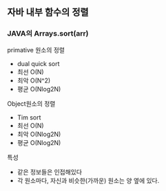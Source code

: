 ## 자바 내부 함수의 정렬
###  JAVA의 Arrays.sort(arr)

primative 원소의 정렬
- dual quick sort
- 최선 O(N)
- 최악 O(N^2)
- 평균 O(Nlog2N)

Object원소의 정렬
- Tim sort
- 최선 O(N)
- 최악 O(Nlog2N)
- 평균 O(Nlog2N)

특성
- 같은 정보들은 인접해있다
- 각 원소마다, 자신과 비슷한(가까운) 원소는 양 옆에 있다.
